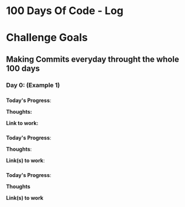 # 100 Days Of Code - Log

# Challenge Goals 
## Making Commits everyday throught the whole 100 days

### Day 0: (Example 1)
##### 

**Today's Progress**: 

**Thoughts:** 

**Link to work:** 

### 
#####

**Today's Progress**: 

**Thoughts**: 

**Link(s) to work**: 


### 

**Today's Progress**: 

**Thoughts** 

**Link(s) to work**

